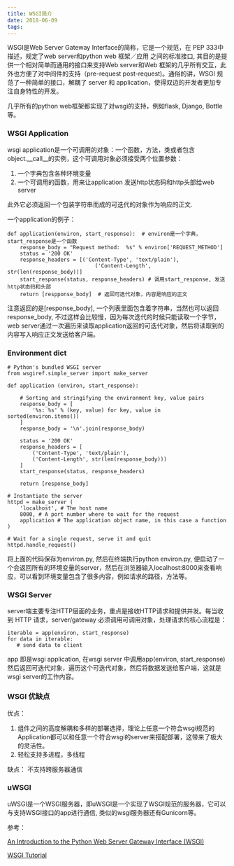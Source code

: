 ```yaml
---
title: WSGI简介
date: 2018-06-09
tags: 
---
```

WSGI是Web Server Gateway Interface的简称，它是一个规范，在 PEP 333中描述，规定了web server和python web 框架／应用 之间的标准接口, 其目的是提供一个相对简单而通用的接口来支持Web server和Web 框架的几乎所有交互，此外也方便了对中间件的支持（pre-request post-request)。通俗的讲，WSGI 规范了一种简单的接口，解耦了 server 和 application，使得双边的开发者更加专注自身特性的开发。

几乎所有的python web框架都实现了对wsgi的支持，例如flask, Django, Bottle等。

### WSGI Application

wsgi application是一个可调用的对象：一个函数，方法，类或者包含object.__call__的实例，这个可调用对象必须接受两个位置参数：

1. 一个字典包含各种环境变量
2. 一个可调用的函数，用来让application 发送http状态码和http头部给web server

此外它必须返回一个包装字符串而成的可迭代的对象作为响应的正文.

一个application的例子：

	def application(environ, start_response):  # environ是一个字典， start_response是一个函数
		response_body = "Request method:  %s" % environ['REQUEST_METHOD']
		status = '200 OK'
		response_headers = [('Content-Type', 'text/plain'),
								('Content-Length', str(len(response_body))]
		start_response(status, response_headers) # 调用start_response, 发送http状态码和头部
		return [respponse_body]  # 返回可迭代对象，内容是响应的正文
		
注意返回的是[response_body], 一个列表里面包含着字符串，当然也可以返回response_body, 不过这样会比较慢，因为每次迭代的时候只能读取一个字节，web server通过一次遍历来读取application返回的可迭代对象，然后将读取到的内容写入响应正文发送给客户端。

### Environment dict

	# Python's bundled WSGI server
	from wsgiref.simple_server import make_server
	
	def application (environ, start_response):
	
	    # Sorting and stringifying the environment key, value pairs
	    response_body = [
	        '%s: %s' % (key, value) for key, value in sorted(environ.items())
	    ]
	    response_body = '\n'.join(response_body)
	
	    status = '200 OK'
	    response_headers = [
	        ('Content-Type', 'text/plain'),
	        ('Content-Length', str(len(response_body)))
	    ]
	    start_response(status, response_headers)
	
	    return [response_body]
	
	# Instantiate the server
	httpd = make_server (
	    'localhost', # The host name
	    8000, # A port number where to wait for the request
	    application # The application object name, in this case a function
	)
	
	# Wait for a single request, serve it and quit
	httpd.handle_request()
	
  将上面的代码保存为environ.py, 然后在终端执行python environ.py, 便启动了一个会返回所有的环境变量的server，然后在浏览器输入localhost:8000来查看响应，可以看到环境变量包含了很多内容，例如请求的路径，方法等。
  
  
### WSGI Server

server端主要专注HTTP层面的业务，重点是接收HTTP请求和提供并发。每当收到 HTTP 请求，server/gateway 必须调用可调用对象，处理请求的核心流程是：

	iterable = app(environ, start_response)
	for data in iterable:
	   # send data to client
app 即是wsgi application, 在wsgi server 中调用app(environ, start_response)然后返回可迭代对象，遍历这个可迭代对象，然后将数据发送给客户端，这就是wsgi server的工作内容。


### WSGI 优缺点
优点：

1. 组件之间的高度解耦和多样的部署选择，理论上任意一个符合wsgi规范的Application都可以和任意一个符合wsgi的server来搭配部署，这带来了极大的灵活性。
2. 轻松支持多进程，多线程

缺点：
不支持跨服务器通信

### uWSGI
uWSGI是一个WSGI服务器，即uWSGI是一个实现了WSGI规范的服务器，它可以与支持WSGI接口的app进行通信, 类似的wsgi服务器还有Gunicorn等。

参考：

[An Introduction to the Python Web Server Gateway Interface (WSGI)](http://ivory.idyll.org/articles/wsgi-intro/what-is-wsgi.html)

[WSGI Tutorial](http://wsgi.tutorial.codepoint.net/)


